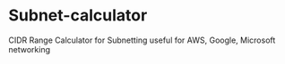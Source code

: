 # Subnet-calculator
CIDR Range Calculator for Subnetting useful for AWS, Google, Microsoft networking

